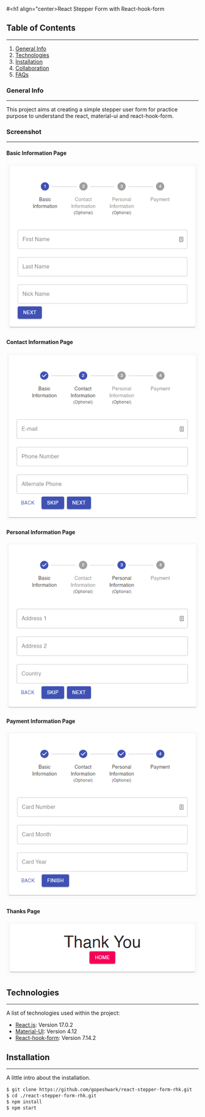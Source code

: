 #<h1 align="center>React Stepper Form with React-hook-form</h1>

## Table of Contents

---

1. [General Info](#general-info)
2. [Technologies](#technologies)
3. [Installation](#installation)
4. [Collaboration](#collaboration)
5. [FAQs](#faqs)

### General Info

---

This project aims at creating a simple stepper user form for practice purpose to understand the react, material-ui and react-hook-form.

### Screenshot

---

#### Basic Information Page

![Basic Information Page](public/images/BasicInfo.PNG)

#### Contact Information Page

![Contact Information Page](public/images/ContactInfo.PNG)

#### Personal Information Page

![Personal Information Page](public/images/PersonalInfo.PNG)

#### Payment Information Page

![Payment Information Page](public/images/PaymentInfo.PNG)

#### Thanks Page

![Thank You Page](public/images/ThanksPage.PNG)

## Technologies

---

A list of technologies used within the project:

- [React.js](https://reactjs.org/): Version 17.0.2
- [Material-UI](https://material-ui.com/): Version 4.12
- [React-hook-form](https://react-hook-form.com/): Version 7.14.2

## Installation

---

A little intro about the installation.

```
$ git clone https://github.com/gopeshwark/react-stepper-form-rhk.git
$ cd ./react-stepper-form-rhk.git
$ npm install
$ npm start
```

